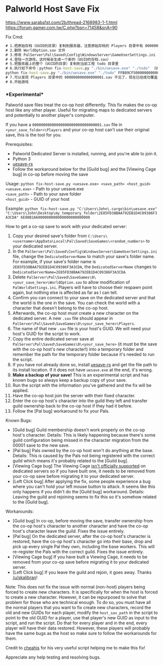 # Palworld Host Save Fix

https://www.saraba1st.com/2b/thread-2168983-1-1.html
https://forum.gamer.com.tw/C.php?bsn=71458&snA=90

Fix Cmd:

```cmd
# 1.把原始存档（UUID的目录）复制到服务器，注意原始存档的 Players 目录中有 000000000000000001.sav 这个存档，就是为了把这个恢复到指定 .sav 文件中
# 2.删除 WorldOption.sav 文件
# 3.修改 PalServer\Pal\Saved\Config\WindowsServer\GameUserSettings.ini -> DedicatedServerName=（UUID的目录），然后重启服务
# 4.登陆一次游戏，这时候会生成一个新的（UUID的存档.sav）
# 5.把服务器上的整个（UUID的目录）复制到当前工程 todo 目录里
# 6.执行如下命令：python fix-host-save.py "./bin/uesave.exe" "./todo" （UUID的存档）
python fix-host-save.py "./bin/uesave.exe" "./todo" FFB89CF5000000000000000000000000
# 7.可以发现 Players 目录中的 000000000000000001.sav 不见了，现在已经成功覆盖到（UUID的存档.sav）
# 8.开始游戏
```

### **\*Experimental\***

Palworld save files treat the co-op host differently. This fix makes the co-op host like any other player. Useful for migrating maps to dedicated servers and potentially to another player's computer.

If you have a `00000000000000000000000000000001.sav` file in `<your_save_folder>\Players` and your co-op host can't use their original save, this is the tool for you.

Prerequisites:
- Palworld Dedicated Server is installed, running, and you're able to join it.
- Python 3
- [uesave-rs](https://github.com/trumank/uesave-rs)
- Follow the workaround below for the \[Guild bug\] and the \[Viewing Cage bug\] in co-op before moving the save

Usage: `python fix-host-save.py <uesave.exe> <save_path> <host_guid>`    
`<uesave.exe>` - Path to your uesave.exe    
`<save_path>` - Path to your save folder    
`<host_guid>` - GUID of your host

Example: `python fix-host-save.py "C:\Users\John\.cargo\bin\uesave.exe" "C:\Users\John\Desktop\my_temporary_folder\2E85FD38BAA792EB1D4C09386F3A3CDA" 6E80B1A6000000000000000000000000`

How to get a co-op save to work with your dedicated server:
1. Copy your desired save's folder from `C:\Users\<username>\AppData\Local\Pal\Saved\SaveGames\<random_numbers>` to your dedicated server.
2. In the `PalServer\Pal\Saved\Config\WindowsServer\GameUserSettings.ini` file, change the `DedicatedServerName` to match your save's folder name. For example, if your save's folder name is `2E85FD38BAA792EB1D4C09386F3A3CDA`, the `DedicatedServerName` changes to `DedicatedServerName=2E85FD38BAA792EB1D4C09386F3A3CDA`.
3. Delete `PalServer\Pal\Saved\SaveGames\0\<your_save_here>\WorldOption.sav` to allow modification of `PalWorldSettings.ini`. Players will have to choose their respawn point again, but nothing else is affected as far as I can tell.
4. Confirm you can connect to your save on the dedicated server and that the world is the one in the save. You can check the world with a character that doesn't belong to the co-op host.
5. Afterwards, the co-op host must create a new character on the dedicated server. A new `.sav` file should appear in `PalServer\Pal\Saved\SaveGames\0\<your_save_here>\Players`.
6. The name of that new `.sav` file is your host's GUID. We will need your host's GUID for the script to work.
7. Copy the entire dedicated server save at `PalServer\Pal\Saved\SaveGames\0\<your_save_here>` (it must be the save with the co-op host's new character!) into a temporary folder and remember the path for the temporary folder because it's needed to run the script.
8. If you have not already done so, install [uesave-rs](https://github.com/trumank/uesave-rs) and get the file path to its install location. If it does not have `uesave.exe` at the end, it's wrong.
9. **Make a backup of your save!** This is an experimental script and has known bugs so always keep a backup copy of your save.
10. Run the script with the information you've gathered and the fix will be applied.
11. Have the co-op host join the server with their fixed character.
12. Enter the co-op host's character into the guild they left and transfer guild ownership back to the co-op host if they had it before.
13. Follow the \[Pal bug\] workaround to fix your Pals.

Known Bugs:
- \[Guild bug\] Guild membership doesn't work properly on the co-op host's character. Details: This is likely happening because there's some guild configuration being missed in the character migration from the 00001 save to the new save.
- \[Pal bug\] Pals owned by the co-op host won't do anything at the base. Details: This is caused by the Pals not being registered with the correct guild which means it's probably related to the \[Guild bug\].
- \[Viewing Cage bug\] The Viewing Cage [isn't officially supported](https://tech.palworldgame.com/dedicated-server-guide#qa) on dedicated servers so if you have built one, it needs to be removed from your co-op save before migrating it to your dedicated server.
- \[Left Click bug\] After applying the fix, some people experience a bug where you can't hold your left mouse button to attack. It seems like this only happens if you didn't do the \[Guild bug\] workaround. Details: Leaving the guild and rejoining seems to fix this so it's somehow related to the \[Guild bug\].

Workarounds:
- \[Guild bug\] In co-op, before moving the save, transfer ownership from the co-op host's character to another character and have the co-op host's character leave the guild. Fixes the issue entirely.
- \[Pal bug\] On the dedicated server, after the co-op host's character is restored, have the co-op host's character go into their base, drop and pick up every single Pal they own, including the base workers. This will re-register the Pals with the correct guild. Fixes the issue entirely.
- \[Viewing Cage bug\] If you have built a Viewing Cage, it needs to be removed from your co-op save before migrating it to your dedicated server.
- \[Left Click bug\] If you leave the guild and rejoin, it goes away. Thanks [/u/skalibran](https://www.reddit.com/r/Palworld/comments/19axeqs/autoswing_not_working/kiq85zr/)!

Note: This does not fix the issue with normal (non-host) players being forced to create new characters. It is specifically for when the host is forced to create a new character. However, it can be repurposed to solve that problem for those who are technical enough. To do so, you must have all the normal players that you want to fix create new characters, record the old and new GUIDs for each player, modify the `host_sav_path` in the script to point to the old GUID for a player, use that player's new GUID as input to the script, and run the script. Do that for every player and in the end, every player will have their data restored. However, these players will probably have the same bugs as the host so make sure to follow the workarounds for them.

Credit to [cheahjs](https://gist.github.com/cheahjs/300239464dd84fe6902893b6b9250fd0) for his very useful script helping me to make this fix!

Appreciate any help testing and resolving bugs.
